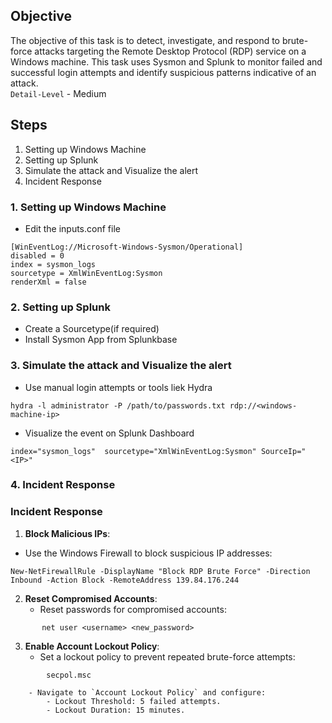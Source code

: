## Objective

The objective of this task is to detect, investigate, and respond to brute-force attacks targeting the Remote Desktop Protocol (RDP) service on a Windows machine. This task uses Sysmon and Splunk to monitor failed and successful login attempts and identify suspicious patterns indicative of an attack.  
`Detail-Level` - Medium

## Steps

1. Setting up Windows Machine
2. Setting up Splunk
3. Simulate the attack and Visualize the alert
4. Incident Response

### 1. Setting up Windows Machine

- Edit the inputs.conf file

```
[WinEventLog://Microsoft-Windows-Sysmon/Operational]
disabled = 0
index = sysmon_logs
sourcetype = XmlWinEventLog:Sysmon
renderXml = false

```

### 2. Setting up Splunk

- Create a Sourcetype(if required)
- Install Sysmon App from Splunkbase

### 3. Simulate the attack and Visualize the alert

- Use manual login attempts or tools liek Hydra

```
hydra -l administrator -P /path/to/passwords.txt rdp://<windows-machine-ip>
```

- Visualize the event on Splunk Dashboard

```
index="sysmon_logs"  sourcetype="XmlWinEventLog:Sysmon" SourceIp="<IP>"
```

### 4. Incident Response

### **Incident Response**

1. **Block Malicious IPs**:

- Use the Windows Firewall to block suspicious IP addresses:

```
New-NetFirewallRule -DisplayName "Block RDP Brute Force" -Direction Inbound -Action Block -RemoteAddress 139.84.176.244

```

2. **Reset Compromised Accounts**:
   - Reset passwords for compromised accounts:

```
       net user <username> <new_password>

```

3. **Enable Account Lockout Policy**:
   - Set a lockout policy to prevent repeated brute-force attempts:

```
        secpol.msc
```

        - Navigate to `Account Lockout Policy` and configure:
            - Lockout Threshold: 5 failed attempts.
            - Lockout Duration: 15 minutes.
